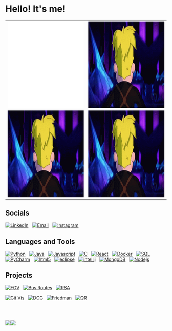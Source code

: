 # Hello! It's me!
|           |            | 
|----------|:-------------:|
| <img src="https://github.com/varjakw/varjakw/blob/main/bio.svg" width="480" height="270" /> |  <img src="https://github.com/varjakw/varjakw/blob/main/final-space-kiss-face.gif" width="480" height="270" /> |
| <img src="https://github.com/varjakw/varjakw/blob/main/final-space-kiss-face.gif" width="480" height="270" />  |  <img src="https://github.com/varjakw/varjakw/blob/main/final-space-kiss-face.gif" width="480" height="270" /> |

## Socials
<a href="https://www.linkedin.com/in/varjak/"><img alt="LinkedIn" height = "40px" src="https://img.shields.io/badge/linkedin%20-%230077B5.svg?&style=flat&logo=linkedin&logoColor=white"/></a> &nbsp;
<a href="mailto:vwolfe@tcd.ie"><img alt="Email" height = "40px"  src="https://img.shields.io/badge/Email-D14836?style=flat&logo=Gmail&logoColor=white" /></a> &nbsp;
<a href="https://instagram.com/varjakw"><img alt="Instagram" height = "40px"  src="https://img.shields.io/badge/-@varjakw_-E4405F?style=flat&logo=Instagram&logoColor=white"/></a> &nbsp;

## Languages and Tools
  <a href=""><img alt="Python" src="https://img.shields.io/badge/-Python-B95FFF?style=flat-square&logo=python&logoColor=white" /></a> &nbsp;
  <a href=""><img alt="Java" src="https://img.shields.io/badge/-Java-80B2FF?style=flat-square&logo=java&logoColor=white" /></a> &nbsp;
  <a href=""><img alt="Javascript" src="https://img.shields.io/badge/-Javascript-4EFCE3?style=flat-square&logo=javascript&logoColor=white" /></a> &nbsp;
  <a href=""><img alt="C" src="https://img.shields.io/badge/-C-50FBA1?style=flat-square&logo=C&logoColor=white" /></a> &nbsp;
  <a href=""><img alt="React" src="https://img.shields.io/badge/-React-78FA57?style=flat-square&logo=react&logoColor=white" /></a> &nbsp;
  <a href=""><img alt="Docker" src="https://img.shields.io/badge/-Docker-AAFB53?style=flat-square&logo=docker&logoColor=white" /></a> &nbsp;
   <a href=""><img alt="SQL" src="https://img.shields.io/badge/-SQL-EEFC4E?style=flat-square&logo=SQL&logoColor=white" /></a> &nbsp;
  <a href=""><img alt="PyCharm" src="https://img.shields.io/badge/-PyCharm-FFDA4D?style=flat-square&logo=PyCharm&logoColor=white" /></a> &nbsp;
  <a href=""><img alt="html5" src="https://img.shields.io/badge/-HTML5-FEC24E?style=flat-square&logo=html5&logoColor=white" /></a> &nbsp;
  <a href=""><img alt="eclipse" src="https://img.shields.io/badge/-Eclipse-F8A354?style=flat-square&logo=eclipse&logoColor=white" /></a> &nbsp;
   <a href=""><img alt="intellij" src="https://img.shields.io/badge/-IntelliJ-F8A354?style=flat-square&logo=JetBrains&logoColor=white" /></a> &nbsp;
   <a href=""><img alt="MongoDB" src="https://img.shields.io/badge/-MongoDB-F38D58?style=flat-square&logo=mongodb&logoColor=white" /></a> &nbsp;
  <a href=""><img alt="Nodejs" src="https://img.shields.io/badge/-Nodejs-EC6C5F?style=flat-square&logo=Node.js&logoColor=white" /></a> &nbsp;
</p>
   
## Projects
<!-- <a href="www.google.com"><img alt="Website" height = "40px"  src="https://img.shields.io/badge/-🧬%20My%20Website-000" /></a> &nbsp;-->
<a href="https://github.com/FranklinUmeObi/Field-Of-Vision-Dashboard"><img alt="FOV" height = "40px"  src="https://img.shields.io/badge/-📝%20Field%20Of%20Vision-000" /></a> &nbsp;
<a href="https://github.com/varjakw/VancouverBusStopApp"><img alt="Bus Routes" height = "40px"  src="https://img.shields.io/badge/-📝%20Bus%20Routes-000" /></a> &nbsp;
<a href="https://github.com/varjakw/RSA"><img alt="RSA" height = "40px"  src="https://img.shields.io/badge/-🔒%20RSA-000" /></a> &nbsp;

<a href="https://github.com/varjakw/GithubVisualisation"><img alt="Git Vis" height = "40px"  src="https://img.shields.io/badge/-📈%20Github%20Visualisation-000" /></a> &nbsp;
<a href="https://github.com/varjakw/PrologDCG"><img alt="DCG" height = "40px"  src="https://img.shields.io/badge/-📚%20Prolog%20DCG-000" /></a> &nbsp;
<a href="https://github.com/varjakw/FriedmanMethod"><img alt="Friedman" height = "40px"  src="https://img.shields.io/badge/-📐%20Friedmans%20Method-000" /></a> &nbsp;
<a href="https://github.com/varjakw/QRGenerator"><img alt="QR" height = "40px"  src="https://img.shields.io/badge/-🔳%20QR%20Generator-000" /></a> &nbsp;


   </br>
   </br>
 
  <a href=""><img height="137px" src="https://github-readme-stats.vercel.app/api?username=varjakw&hide_title=true&hide_border=true&show_icons=true&include_all_commits=true&count_private=true&line_height=21&text_color=000&icon_color=000&bg_color=0,ea6161,ffc64d,fffc4d,52fa5a&theme=graywhite" /><!-- wi*quL3fcV --><img height="137px" src="https://github-readme-stats.vercel.app/api/top-langs/?username=varjakw&hide=html&hide_title=true&hide_border=true&layout=compact&langs_count=6&exclude_repo=comp426,Redventures-Movie-Quotes&text_color=000&icon_color=fff&bg_color=0,52fa5a,4dfcff,c64dff&theme=graywhite" /></a>
  
  
<!-- <a href=""><img alt="followers" src="https://img.shields.io/github/followers/varjakw?style=for-the-badge" /></a> &nbsp; -->


